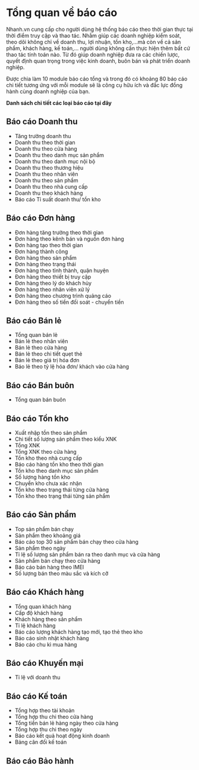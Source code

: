 # Tổng quan về báo cáo

Nhanh.vn cung cấp cho người dùng hệ thống báo cáo theo thời gian thực tại thời điểm truy cập và thao tác. 
Nhằm giúp các doanh nghiệp kiểm soát, theo dõi không chỉ về doanh thu, lợi nhuận, tồn kho,...mà còn về cả sản phẩm, khách hàng, kế toán,... người dùng không cần thực hiện thêm bất cứ thao tác tính toán nào. Từ đó giúp doanh nghiệp đưa ra các chiến lược, quyết định quan trọng trong việc kinh doanh, buôn bán và phát triển doanh nghiệp.

Được chia làm 10 module báo cáo tổng và trong đó có khoảng 80 báo cáo chi tiết tương ứng với mỗi module sẽ là công cụ hữu ích và đắc lực đồng hành cùng doanh nghiệp của bạn.

**Danh sách chi tiết các loại báo cáo tại đây**

## Báo cáo Doanh thu 
- Tăng trưởng doanh thu
- Doanh thu theo thời gian 
- Doanh thu theo cửa hàng 
- Doanh thu theo danh mục sản phẩm 
- Doanh thu theo danh mục nội bộ 
- Doanh thu theo thương hiệu 
- Doanh thu theo nhân viên
- Doanh thu theo sản phẩm
- Doanh thu theo nhà cung cấp
- Doanh thu theo khách hàng 
- Báo cáo Tỉ suất doanh thu/ tồn kho

## Báo cáo Đơn hàng

- Đơn hàng tăng trưởng theo thời gian
- Đơn hàng theo kênh bán và nguồn đơn hàng
- Đơn hàng tạo theo thời gian
- Đơn hàng thành công 
- Đơn hàng theo sản phẩm
- Đơn hàng theo trạng thái
- Đơn hàng theo tỉnh thành, quận huyện
- Đơn hàng theo thiết bị truy cập
- Đơn hàng theo lý do khách hủy
- Đơn hàng theo nhân viên xử lý
- Đơn hàng theo chương trình quảng cáo
- Đơn hàng theo số tiền đối soát - chuyển tiền

## Báo cáo Bán lẻ

- Tổng quan bán lẻ
- Bán lẻ theo nhân viên
- Bán lẻ theo cửa hàng 
- Bán lẻ theo chi tiết quẹt thẻ
- Bán lẻ theo giá trị hóa đơn
- Báo lẻ theo tỷ lệ hóa đơn/ khách vào cửa hàng

## Báo cáo Bán buôn

- Tổng quan bán buôn

## Báo cáo Tồn kho

- Xuất nhập tồn theo sản phẩm
- Chi tiết số lượng sản phẩm theo kiểu XNK
- Tổng XNK
- Tổng XNK theo cửa hàng 
- Tồn kho theo nhà cung cấp
- Báo cáo hàng tồn kho theo thời gian
- Tồn kho theo danh mục sản phẩm
- Số lượng hàng tồn kho
- Chuyển kho chưa xác nhận 
- Tồn kho theo trạng thái từng cửa hàng
- Tồn kho theo trạng thái từng sản phẩm

## Báo cáo Sản phẩm
- Top sản phẩm bán chạy
- Sản phẩm theo khoảng giá
- Báo cáo top 30 sản phẩm bán chạy theo cửa hàng
- Sản phẩm theo ngày
- Tỉ lệ số lượng sản phẩm bán ra theo danh mục và cửa hàng 
- Sản phẩm bán chạy theo cửa hàng
- Báo cáo bán hàng theo IMEI
- Số lượng bán theo màu sắc và kích cỡ

## Báo cáo Khách hàng

- Tổng quan khách hàng 
- Cấp độ khách hàng
- Khách hàng theo sản phẩm
- Tỉ lệ khách hàng
- Báo cáo lượng khách hàng tạo mới, tạo thẻ theo kho
- Báo cáo sinh nhật khách hàng
- Báo cáo chu kì mua hàng 

## Báo cáo Khuyến mại

- Tỉ lệ với doanh thu

## Báo cáo Kế toán

- Tổng hợp theo tài khoản
- Tổng hợp thu chi theo cửa hàng 
- Tổng tiền bán lẻ hàng ngày theo cửa hàng
- Tổng hợp thu chi theo ngày
- Báo cáo kết quả hoạt động kinh doanh
- Bảng cân đối kế toán

## Báo cáo Bảo hành
